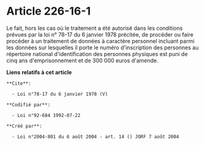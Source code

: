# Article 226-16-1

Le fait, hors les cas où le traitement a été autorisé dans les conditions prévues par la loi n° 78-17 du 6 janvier 1978
précitée, de procéder ou faire procéder à un traitement de données à caractère personnel incluant parmi les données sur
lesquelles il porte le numéro d'inscription des personnes au répertoire national d'identification des personnes physiques est
puni de cinq ans d'emprisonnement et de 300 000 euros d'amende.

**Liens relatifs à cet article**

	**Cite**:

	  - Loi n°78-17 du 6 janvier 1978 (V)

	**Codifié par**:

	  - Loi n°92-684 1992-07-22

	**Créé par**:

	  - Loi n°2004-801 du 6 août 2004 - art. 14 () JORF 7 août 2004

